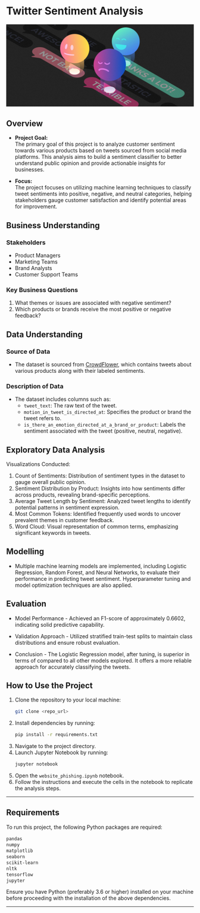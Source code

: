 # Twitter Sentiment Analysis
![alt text](images\customer-sentiment-analysis-main.jpg)

## Overview
- **Project Goal:**  
  The primary goal of this project is to analyze customer sentiment towards various products based on tweets sourced from social media platforms. This analysis aims to build a sentiment classifier to better understand public opinion and provide actionable insights for businesses.

- **Focus:**  
  The project focuses on utilizing machine learning techniques to classify tweet sentiments into positive, negative, and neutral categories, helping stakeholders gauge customer satisfaction and identify potential areas for improvement.

## Business Understanding
### Stakeholders
- Product Managers
- Marketing Teams
- Brand Analysts
- Customer Support Teams

### Key Business Questions
1. What themes or issues are associated with negative sentiment?
2. Which products or brands receive the most positive or negative feedback?

## Data Understanding
### Source of Data
- The dataset is sourced from [CrowdFlower](https://data.world/crowdflower/brands-and-product-emotions), which contains tweets about various products along with their labeled sentiments.

### Description of Data
- The dataset includes columns such as:
  - `tweet_text`: The raw text of the tweet.
  - `motion_in_tweet_is_directed_at`: Specifies the product or brand the tweet refers to.
  - `is_there_an_emotion_directed_at_a_brand_or_product`: Labels the sentiment associated with the tweet (positive, neutral, negative).
  
## Exploratory Data Analysis
Visualizations Conducted:
1. Count of Sentiments: Distribution of sentiment types in the dataset to gauge overall public opinion.
2. Sentiment Distribution by Product: Insights into how sentiments differ across products, revealing brand-specific perceptions.
3. Average Tweet Length by Sentiment: Analyzed tweet lengths to identify potential patterns in sentiment expression.
4. Most Common Tokens: Identified frequently used words to uncover prevalent themes in customer feedback.
5. Word Cloud: Visual representation of common terms, emphasizing significant keywords in tweets.


## Modelling
- Multiple machine learning models are implemented, including Logistic Regression, Random Forest, and Neural Networks, to evaluate their performance in predicting tweet sentiment. Hyperparameter tuning and model optimization techniques are also applied.

## Evaluation
- Model Performance - Achieved an F1-score of approximately 0.6602, indicating solid predictive capability.

- Validation Approach - Utilized stratified train-test splits to maintain class distributions and ensure robust evaluation.

- Conclusion - The Logistic Regression model, after tuning, is superior in terms of compared to all other models explored. It offers a more reliable approach for accurately  classifying the tweets.


## How to Use the Project
1. Clone the repository to your local machine:  
   ```bash
   git clone <repo_url>
   ```
2. Install dependencies by running:  
   ```bash
   pip install -r requirements.txt
   ```
3. Navigate to the project directory.
4. Launch Jupyter Notebook by running:  
   ```bash
   jupyter notebook
   ```
5. Open the `website_phishing.ipynb` notebook.
6. Follow the instructions and execute the cells in the notebook to replicate the analysis steps.

---

## Requirements

To run this project, the following Python packages are required:

```plaintext
pandas
numpy
matplotlib
seaborn
scikit-learn
nltk
tensorflow
jupyter
```

Ensure you have Python (preferably 3.6 or higher) installed on your machine before proceeding with the installation of the above dependencies.

---